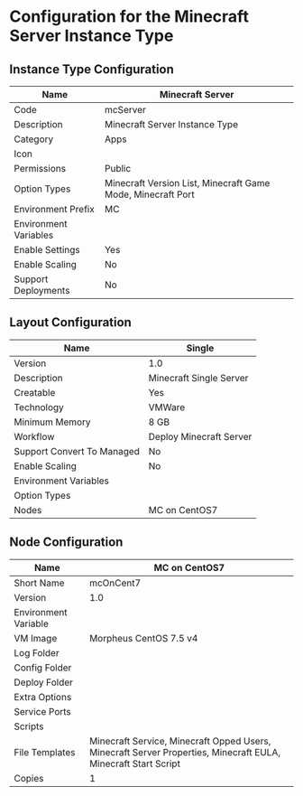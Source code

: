 # Configuration for the Minecraft Server Instance Type


## Instance Type Configuration

| Name                  	| Minecraft Server                                            	|
|-----------------------	|-------------------------------------------------------------	|
| Code                  	| mcServer                                                    	|
| Description           	| Minecraft Server Instance Type                              	|
| Category              	| Apps                                                        	|
| Icon                  	|                                                             	|
| Permissions           	| Public                                                      	|
| Option Types          	| Minecraft Version List, Minecraft Game Mode, Minecraft Port 	|
| Environment Prefix    	| MC                                                          	|
| Environment Variables 	|                                                             	|
| Enable Settings       	| Yes                                                         	|
| Enable Scaling        	| No                                                          	|
| Support Deployments   	| No                                                          	|

## Layout Configuration

| Name                       	| Single                  	|
|----------------------------	|-------------------------	|
| Version                    	| 1.0                     	|
| Description                	| Minecraft Single Server 	|
| Creatable                  	| Yes                     	|
| Technology                 	| VMWare                  	|
| Minimum Memory             	| 8 GB                    	|
| Workflow                   	| Deploy Minecraft Server 	|
| Support Convert To Managed 	| No                      	|
| Enable Scaling             	| No                      	|
| Environment Variables      	|                         	|
| Option Types               	|                         	|
| Nodes                      	| MC on CentOS7           	|

## Node Configuration

| Name                 	| MC on CentOS7                                                                                                 	|
|----------------------	|---------------------------------------------------------------------------------------------------------------	|
| Short Name           	| mcOnCent7                                                                                                     	|
| Version              	| 1.0                                                                                                           	|
| Environment Variable 	|                                                                                                               	|
| VM Image             	| Morpheus CentOS 7.5 v4                                                                                        	|
| Log Folder           	|                                                                                                               	|
| Config Folder        	|                                                                                                               	|
| Deploy Folder        	|                                                                                                               	|
| Extra Options        	|                                                                                                               	|
| Service Ports        	|                                                                                                               	|
| Scripts              	|                                                                                                               	|
| File Templates       	| Minecraft Service, Minecraft Opped Users, Minecraft Server Properties, Minecraft EULA, Minecraft Start Script 	|
| Copies               	| 1                                                                                                             	|
